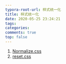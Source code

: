 ```yaml
---
typora-root-url: 样式统一化
title: 样式统一化
date: 2020-05-25 23:24:21
tags:
categories:
comments: true
top: false
---
```


1. [Normalize.css](http://necolas.gihub.io/normalize.css/)
2. [reset.css](https://meyerweb.com/eric/tools/css/reset/)